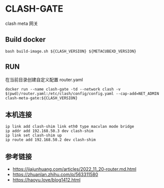 # CLASH-GATE

clash meta 网关


## Build docker
```
bash build-image.sh ${CLASH_VERSION} ${METACUBEXD_VERSION}
```

## RUN
在当前目录创建自定义配置 router.yaml

```
docker run --name clash-gate -td --network clash -v $(pwd)/router.yaml:/etc/clash/config/config.yaml --cap-add=NET_ADMIN clash-meta-gate:${CLASH_VERSION}
```

## 本机连接
```
ip link add clash-shim link eth0 type macvlan mode bridge
ip addr add 192.168.50.3 dev clash-shim
ip link set clash-shim up
ip route add 192.168.50.2 dev clash-shim
```

## 参考链接
- https://jiajunhuang.com/articles/2022_11_20-router.md.html
- https://zhuanlan.zhihu.com/p/563311580
- https://haoyu.love/blog1412.html
